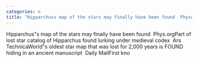 ```yaml
---
categories: e
title: "Hipparchuss map of the stars may finally have been found  Physorg"
---
```

Hipparchus"s map of the stars may finally have been found&nbsp;&nbsp;Phys.orgPart of lost star catalog of Hipparchus found lurking under medieval codex&nbsp;&nbsp;Ars TechnicaWorld"s oldest star map that was lost for 2,000 years is FOUND hiding in an ancient manuscript&nbsp;&nbsp;Daily MailFirst kno